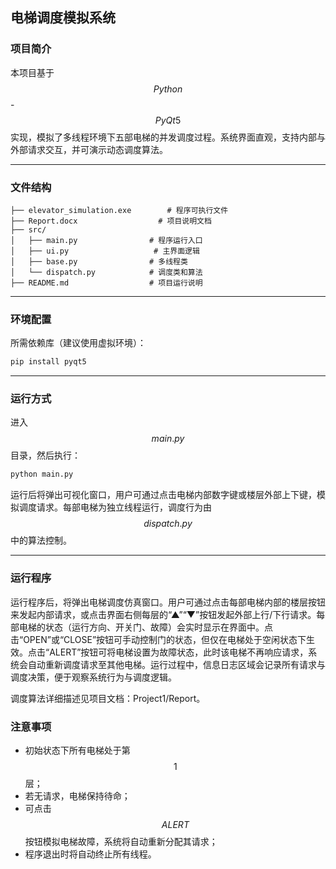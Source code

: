## 电梯调度模拟系统



### 项目简介

本项目基于 $$Python$$-$$PyQt5$$ 实现，模拟了多线程环境下五部电梯的并发调度过程。系统界面直观，支持内部与外部请求交互，并可演示动态调度算法。

---

### 文件结构

```text
├── elevator_simulation.exe        # 程序可执行文件
├── Report.docx                  # 项目说明文档
├── src/
│   ├── main.py                # 程序运行入口
│   ├── ui.py                   # 主界面逻辑
│   ├── base.py                # 多线程类
│   └── dispatch.py            # 调度类和算法
├── README.md                  # 项目运行说明        
```

---

### 环境配置

所需依赖库（建议使用虚拟环境）：

```bash
pip install pyqt5
```

---

### 运行方式

进入 $$main.py$$目录，然后执行：

```bash
python main.py
```

运行后将弹出可视化窗口，用户可通过点击电梯内部数字键或楼层外部上下键，模拟调度请求。每部电梯为独立线程运行，调度行为由 $$dispatch.py$$ 中的算法控制。

---

### 运行程序

运行程序后，将弹出电梯调度仿真窗口。用户可通过点击每部电梯内部的楼层按钮来发起内部请求，或点击界面右侧每层的“▲”“▼”按钮发起外部上行/下行请求。每部电梯的状态（运行方向、开关门、故障）会实时显示在界面中。点击“OPEN”或“CLOSE”按钮可手动控制门的状态，但仅在电梯处于空闲状态下生效。点击“ALERT”按钮可将电梯设置为故障状态，此时该电梯不再响应请求，系统会自动重新调度请求至其他电梯。运行过程中，信息日志区域会记录所有请求与调度决策，便于观察系统行为与调度逻辑。

调度算法详细描述见项目文档：Project1/Report。

### 注意事项

- 初始状态下所有电梯处于第 $$1$$ 层；
- 若无请求，电梯保持待命；
- 可点击 $$ALERT$$ 按钮模拟电梯故障，系统将自动重新分配其请求；
- 程序退出时将自动终止所有线程。



